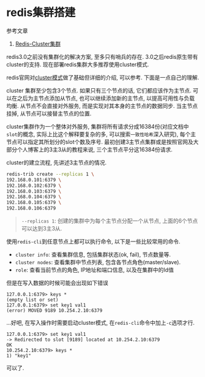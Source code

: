 # redis集群搭建

参考文章

1. [Redis-Cluster集群](https://www.jianshu.com/p/813a79ddf932)

redis3.0之前没有集群化的解决方案, 至多只有哨兵的存在. 3.0之后redis原生带有cluster的支持. 现在部署redis集群大多推荐使用cluster模式.

redis官网对[cluster模式](http://redis.io/topics/cluster-tutorial)做了基础但详细的介绍, 可以参考. 下面是一点自己的理解.

cluster 集群至少包含3个节点. 如果只有三个节点的话, 它们都应该作为主节点. 可以在之后为主节点添加从节点, 也可以继续添加新的主节点, 以提高可用性与负载均衡. 从节点不会直接对外服务, 而是实现对其本身的主节点的数据同步. 当主节点挂掉, 从节点可以接替主节点的位置.

cluster集群作为一个整体对外服务, 集群将所有请求分成16384份(对应文档中`slot`的概念, 实际上比这个解释要复杂的多, 可以搜索`一致性哈希`深入研究), 每个主节点可以指定其所划分的slot个数及序号. 最初创建3主节点集群或是按照官网及大部分个人博客上的3主3从的教程来说, 三个主节点平分这16384份请求.

cluster的建立流程, 先讲述3主节点的情况.

```bash
redis-trib create --replicas 1 \
192.168.0.101:6379 \
192.168.0.102:6379 \
192.168.0.103:6379 \
192.168.0.104:6379 \
192.168.0.105:6379 \
192.168.0.106:6379
```

> `--replicas 1`: 创建的集群中为每个主节点分配一个从节点, 上面的6个节点可以达到3主3从.

使用`redis-cli`到任意节点上都可以执行命令, 以下是一些比较常用的命令.

- `cluster info`: 查看集群信息, 包括集群状态(ok, fail), 节点数量等.
- `cluster nodes`: 查看集群中节点列表, 包含各节点角色(master/slave).
- `role`: 查看当前节点的角色, IP地址和端口信息, 以及在集群中的Id值

但是在写入数据的时候可能会出现如下错误

```
127.0.0.1:6379> keys *
(empty list or set)
127.0.0.1:6379> set key1 val1
(error) MOVED 9189 10.254.2.10:6379
```

...好吧, 在写入操作时需要启动cluster模式, 在`redis-cli`命令中加上`-c`选项才行.

```
127.0.0.1:6379> set key1 val1
-> Redirected to slot [9189] located at 10.254.2.10:6379
OK
10.254.2.10:6379> keys *
1) "key1"
```

可以了.
